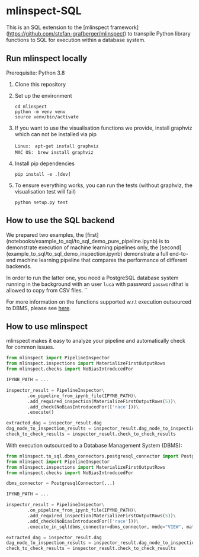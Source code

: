 mlinspect-SQL
================================
This is an SQL extension to the [mlinspect framework] (https://github.com/stefan-grafberger/mlinspect) to transpile Python library functions to SQL for execution within a database system.

## Run mlinspect locally

Prerequisite: Python 3.8

1. Clone this repository
2. Set up the environment

	`cd mlinspect` <br>
	`python -m venv venv` <br>
	`source venv/bin/activate` <br>

3. If you want to use the visualisation functions we provide, install graphviz which can not be installed via pip

    `Linux: ` `apt-get install graphviz` <br>
    `MAC OS: ` `brew install graphviz` <br>
	
4. Install pip dependencies 

    `pip install -e .[dev]` <br>

5. To ensure everything works, you can run the tests (without graphviz, the visualisation test will fail)

    `python setup.py test` <br>
    

## How to use the SQL backend
We prepared two examples, the [first] (notebooks/example_to_sql/to_sql_demo_pure_pipeline.ipynb) is to demonstrate execution of machine learning pipelines only, the [second] (example_to_sql/to_sql_demo_inspection.ipynb) demonstrate a full end-to-end machine learning pipeline that compares the performance of different backends.

In order to run the latter one, you need a PostgreSQL database system running in the background with an user `luca` with password `password`that is allowed to copy from CSV files.
	`` <br>

For more information on the functions supported w.r.t execution outsourced to DBMS, please see [here](mlinspect/monkeypatchingSQL/README.md).

## How to use mlinspect
mlinspect makes it easy to analyze your pipeline and automatically check for common issues.
```python
from mlinspect import PipelineInspector
from mlinspect.inspections import MaterializeFirstOutputRows
from mlinspect.checks import NoBiasIntroducedFor

IPYNB_PATH = ...

inspector_result = PipelineInspector\
        .on_pipeline_from_ipynb_file(IPYNB_PATH)\
        .add_required_inspection(MaterializeFirstOutputRows(5))\
        .add_check(NoBiasIntroducedFor(['race']))\
        .execute()

extracted_dag = inspector_result.dag
dag_node_to_inspection_results = inspector_result.dag_node_to_inspection_results
check_to_check_results = inspector_result.check_to_check_results
```

With execution outsourced to a Database Management System (DBMS):

```python
from mlinspect.to_sql.dbms_connectors.postgresql_connector import PostgresqlConnector
from mlinspect import PipelineInspector
from mlinspect.inspections import MaterializeFirstOutputRows
from mlinspect.checks import NoBiasIntroducedFor

dbms_connector = PostgresqlConnector(...)

IPYNB_PATH = ...

inspector_result = PipelineInspector\
        .on_pipeline_from_ipynb_file(IPYNB_PATH)\
        .add_required_inspection(MaterializeFirstOutputRows(5))\
        .add_check(NoBiasIntroducedFor(['race']))\
        .execute_in_sql(dbms_connector=dbms_connector, mode="VIEW", materialize=True)

extracted_dag = inspector_result.dag
dag_node_to_inspection_results = inspector_result.dag_node_to_inspection_results
check_to_check_results = inspector_result.check_to_check_results
```
